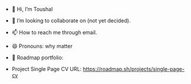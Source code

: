 - 👋 Hi, I’m Toushal
- 💞️ I’m looking to collaborate on (not yet decided).
- 📫 How to reach me through email.
- 😄 Pronouns: why matter


- 👀 Roadmap portfolio:
- Project Single Page CV URL: https://roadmap.sh/projects/single-page-cv